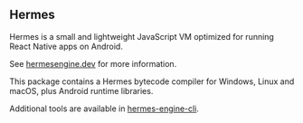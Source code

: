 ## Hermes

Hermes is a small and lightweight JavaScript VM optimized for running React
Native apps on Android.

See [hermesengine.dev](https://hermesengine.dev) for more information.

This package contains a Hermes bytecode compiler for Windows, Linux and macOS,
plus Android runtime libraries.

Additional tools are available in
[hermes-engine-cli](https://www.npmjs.com/package/hermes-engine-cli).
